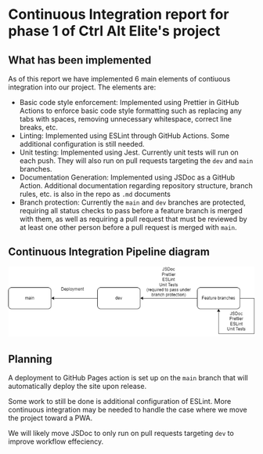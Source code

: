 # Continuous Integration report for phase 1 of Ctrl Alt Elite's project

## What has been implemented

As of this report we have implemented 6 main elements of contiuous integration into our project. The elements are:

- Basic code style enforcement: 
    Implemented using Prettier in GitHub Actions to enforce basic code style formatting such as replacing any tabs with spaces, removing unnecessary whitespace, correct line breaks, etc.
- Linting: 
    Implemented using ESLint through GitHub Actions. Some additional configuration is still needed.
- Unit testing:
    Implemented using Jest. Currently unit tests will run on each push. They will also run on pull requests targeting the `dev` and `main` branches.
- Documentation Generation:
    Implemented using JSDoc as a GitHub Action. Additional documentation regarding repository structure, branch rules, etc. is also in the repo as `.md` documents
- Branch protection:
    Currently the `main` and `dev` branches are protected, requiring all status checks to pass before a feature branch is merged with them, as well as requiring a pull request that must be reviewed by at least one other person before a pull request is merged with `main`.

## Continuous Integration Pipeline diagram
![phase1.drawio.png](./phase1.png)

## Planning

A deployment to GitHub Pages action is set up on the `main` branch that will automatically deploy the site upon release. 

Some work to still be done is additional configuration of ESLint. More continuous integration may be needed to handle the case where we move the project toward a PWA.

We will likely move JSDoc to only run on pull requests targeting `dev` to improve workflow effeciency.